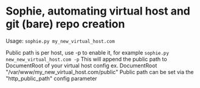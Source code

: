 # Sophie, automating virtual host and git (bare) repo creation #


Usage: `sophie.py my_new_virtual_host.com`

Public path is per host, use -p to enable it, for example
`sophie.py new_new_virtual_host.com -p`
This will append the public path to DocumentRoot of your virtual host config
ex. DocumentRoot "/var/www/my_new_virtual_host.com/public"
Public path can be set via the "http_public_path" config parameter
